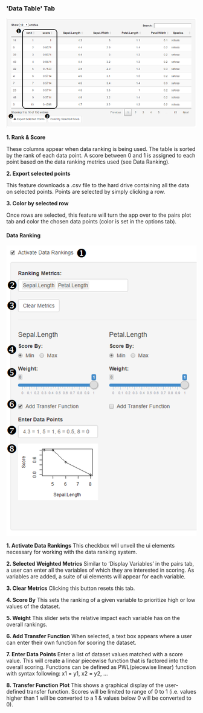 ### 'Data Table' Tab

![Data Table](images/data-table.png)

**1. Rank & Score**

These columns appear when data ranking is being used.  The table is sorted by the rank of each data point.  A score between 0 and 1 is assigned to each point based on the data ranking metrics used (see Data Ranking).

**2. Export selected points**

This feature downloads a .csv file to the hard drive containing all the data on selected points.  Points are selected by simply clicking a row.

**3. Color by selected row**

Once rows are selected, this feature will turn the app over to the pairs plot tab and color the chosen data points (color is set in the options tab).

#### Data Ranking
![Data Ranking](images/data-ranking.png)

**1. Activate Data Rankings**
This checkbox will unveil the ui elements necessary for working with the data ranking system.

**2. Selected Weighted Metrics**
Similar to ‘Display Variables’ in the pairs tab, a user can enter all the variables of which they are interested in scoring.  As variables are added, a suite of ui elements will appear for each variable.  

**3. Clear Metrics**
	Clicking this button resets this tab.

**4. Score By**
	This sets the ranking of a given variable to prioritize high or low values of the dataset. 

**5. Weight**
	This slider sets the relative impact each variable has on the overall rankings.

**6. Add Transfer Function**
When selected, a text box appears where a user can enter their own function for scoring the dataset.

**7. Enter Data Points**
Enter a list of dataset values matched with a score value.  This will create a linear piecewise function that is factored into the overall scoring.  Functions can be defined as PWL(piecewise linear) function with syntax following: x1 =  y1, x2 = y2, ... 

**8. Transfer Function Plot**
This shows a graphical display of the user-defined transfer function.  Scores will be limited to range of 0 to 1 (i.e. values higher than 1 will be converted to a 1 & values below 0 will be converted to 0).
